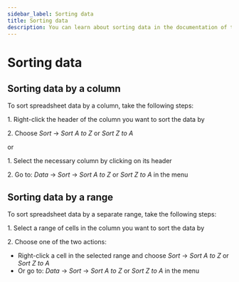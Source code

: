 ```yaml
---
sidebar_label: Sorting data
title: Sorting data
description: You can learn about sorting data in the documentation of the DHTMLX JavaScript Spreadsheet library. Browse developer guides and API reference, try out code examples and live demos, and download a free 30-day evaluation version of DHTMLX Spreadsheet.
---
```


# Sorting data

## Sorting data by a column

To sort spreadsheet data by a column, take the following steps:

1\. Right-click the header of the column you want to sort the data by

2\. Choose *Sort* -> *Sort A to Z* or *Sort Z to A*

or

1\. Select the necessary column by clicking on its header

2\. Go to: *Data* -> *Sort* -> *Sort A to Z* or *Sort Z to A* in the menu

## Sorting data by a range

To sort spreadsheet data by a separate range, take the following steps:

1\. Select a range of cells in the column you want to sort the data by

2\. Choose one of the two actions:

- Right-click a cell in the selected range and choose *Sort* -> *Sort A to Z* or *Sort Z to A*
- Or go to: *Data* -> *Sort* -> *Sort A to Z* or *Sort Z to A* in the menu